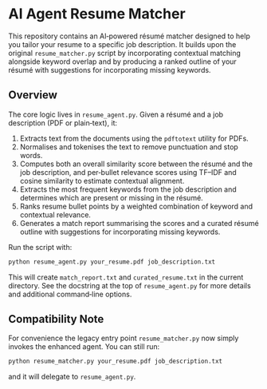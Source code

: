 # AI Agent Resume Matcher

This repository contains an AI‑powered résumé matcher designed to help you
tailor your resume to a specific job description.  It builds upon the
original ``resume_matcher.py`` script by incorporating contextual matching
alongside keyword overlap and by producing a ranked outline of your résumé
with suggestions for incorporating missing keywords.

## Overview

The core logic lives in ``resume_agent.py``.  Given a résumé and a job
description (PDF or plain‑text), it:

1. Extracts text from the documents using the ``pdftotext`` utility for PDFs.
2. Normalises and tokenises the text to remove punctuation and stop words.
3. Computes both an overall similarity score between the résumé and the job
   description, and per‑bullet relevance scores using TF–IDF and cosine
   similarity to estimate contextual alignment.
4. Extracts the most frequent keywords from the job description and
   determines which are present or missing in the résumé.
5. Ranks resume bullet points by a weighted combination of keyword and
   contextual relevance.
6. Generates a match report summarising the scores and a curated résumé
   outline with suggestions for incorporating missing keywords.

Run the script with:

```bash
python resume_agent.py your_resume.pdf job_description.txt
```

This will create ``match_report.txt`` and ``curated_resume.txt`` in the
current directory.  See the docstring at the top of ``resume_agent.py`` for
more details and additional command‑line options.

## Compatibility Note

For convenience the legacy entry point ``resume_matcher.py`` now simply
invokes the enhanced agent.  You can still run:

```bash
python resume_matcher.py your_resume.pdf job_description.txt
```

and it will delegate to ``resume_agent.py``.
